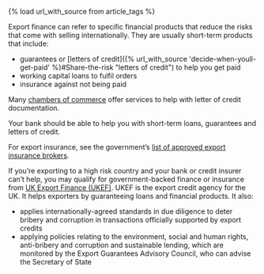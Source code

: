 {% load url_with_source from article_tags %}

Export finance can refer to specific financial products that reduce the risks that come with selling internationally. They are usually short-term products that include:

* guarantees or [letters of credit]({% url_with_source 'decide-when-youll-get-paid' %}#Share-the-risk "letters of credit") to help you get paid
* working capital loans to fulfil orders
* insurance against not being paid

Many [chambers of commerce](http://www.britishchambers.org.uk/find-your-chamber/ "find your local chamber of commerce") offer services to help with letter of credit documentation.

Your bank should be able to help you with short-term loans, guarantees and letters of credit.

For export insurance, see the government&rsquo;s [list of approved export insurance brokers](https://www.gov.uk/government/publications/uk-export-finance-insurance-list-of-approved-brokers/export-insurance-approved-brokers "UK Export Finance approved insurance brokers").

If you&rsquo;re exporting to a high risk country and your bank or credit insurer can&rsquo;t help, you may qualify for government-backed finance or insurance from [UK Export Finance (UKEF)](https://www.gov.uk/government/organisations/uk-export-finance "Find out more about UKEF"). UKEF is the export credit agency for the UK. It helps exporters by guaranteeing loans and financial products. It also:

* applies internationally-agreed standards in due diligence to deter bribery and corruption in transactions officially supported by export credits
* applying policies relating to the environment, social and human rights, anti-bribery and corruption and sustainable lending, which are monitored by the Export Guarantees Advisory Council, who can advise the Secretary of State
